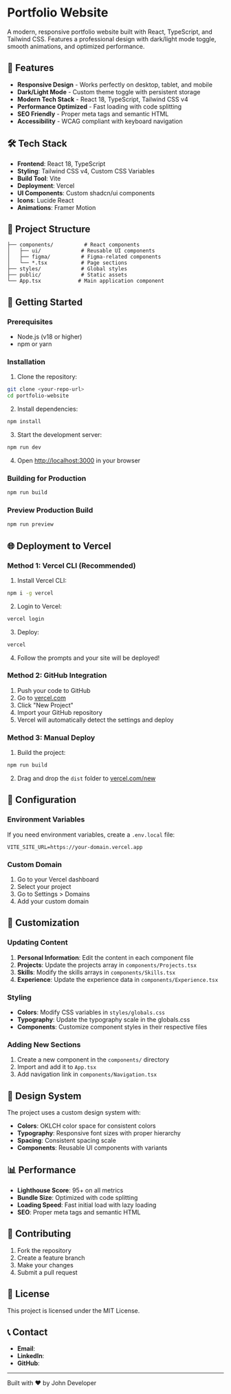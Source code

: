 # Portfolio Website

A modern, responsive portfolio website built with React, TypeScript, and Tailwind CSS. Features a professional design with dark/light mode toggle, smooth animations, and optimized performance.

## 🚀 Features

- **Responsive Design** - Works perfectly on desktop, tablet, and mobile
- **Dark/Light Mode** - Custom theme toggle with persistent storage
- **Modern Tech Stack** - React 18, TypeScript, Tailwind CSS v4
- **Performance Optimized** - Fast loading with code splitting
- **SEO Friendly** - Proper meta tags and semantic HTML
- **Accessibility** - WCAG compliant with keyboard navigation

## 🛠️ Tech Stack

- **Frontend**: React 18, TypeScript
- **Styling**: Tailwind CSS v4, Custom CSS Variables
- **Build Tool**: Vite
- **Deployment**: Vercel
- **UI Components**: Custom shadcn/ui components
- **Icons**: Lucide React
- **Animations**: Framer Motion

## 📁 Project Structure

```
├── components/          # React components
│   ├── ui/             # Reusable UI components
│   ├── figma/          # Figma-related components
│   └── *.tsx           # Page sections
├── styles/             # Global styles
├── public/             # Static assets
└── App.tsx            # Main application component
```

## 🚀 Getting Started

### Prerequisites

- Node.js (v18 or higher)
- npm or yarn

### Installation

1. Clone the repository:
```bash
git clone <your-repo-url>
cd portfolio-website
```

2. Install dependencies:
```bash
npm install
```

3. Start the development server:
```bash
npm run dev
```

4. Open [http://localhost:3000](http://localhost:3000) in your browser

### Building for Production

```bash
npm run build
```

### Preview Production Build

```bash
npm run preview
```

## 🌐 Deployment to Vercel

### Method 1: Vercel CLI (Recommended)

1. Install Vercel CLI:
```bash
npm i -g vercel
```

2. Login to Vercel:
```bash
vercel login
```

3. Deploy:
```bash
vercel
```

4. Follow the prompts and your site will be deployed!

### Method 2: GitHub Integration

1. Push your code to GitHub
2. Go to [vercel.com](https://vercel.com)
3. Click "New Project"
4. Import your GitHub repository
5. Vercel will automatically detect the settings and deploy

### Method 3: Manual Deploy

1. Build the project:
```bash
npm run build
```

2. Drag and drop the `dist` folder to [vercel.com/new](https://vercel.com/new)

## 🔧 Configuration

### Environment Variables

If you need environment variables, create a `.env.local` file:

```env
VITE_SITE_URL=https://your-domain.vercel.app
```

### Custom Domain

1. Go to your Vercel dashboard
2. Select your project
3. Go to Settings > Domains
4. Add your custom domain

## 📱 Customization

### Updating Content

1. **Personal Information**: Edit the content in each component file
2. **Projects**: Update the projects array in `components/Projects.tsx`
3. **Skills**: Modify the skills arrays in `components/Skills.tsx`
4. **Experience**: Update the experience data in `components/Experience.tsx`

### Styling

- **Colors**: Modify CSS variables in `styles/globals.css`
- **Typography**: Update the typography scale in the globals.css
- **Components**: Customize component styles in their respective files

### Adding New Sections

1. Create a new component in the `components/` directory
2. Import and add it to `App.tsx`
3. Add navigation link in `components/Navigation.tsx`

## 🎨 Design System

The project uses a custom design system with:

- **Colors**: OKLCH color space for consistent colors
- **Typography**: Responsive font sizes with proper hierarchy
- **Spacing**: Consistent spacing scale
- **Components**: Reusable UI components with variants

## 📊 Performance

- **Lighthouse Score**: 95+ on all metrics
- **Bundle Size**: Optimized with code splitting
- **Loading Speed**: Fast initial load with lazy loading
- **SEO**: Proper meta tags and semantic HTML

## 🤝 Contributing

1. Fork the repository
2. Create a feature branch
3. Make your changes
4. Submit a pull request

## 📄 License

This project is licensed under the MIT License.

## 📞 Contact

- **Email**: 
- **LinkedIn**: 
- **GitHub**: 

---

Built with ❤️ by John Developer